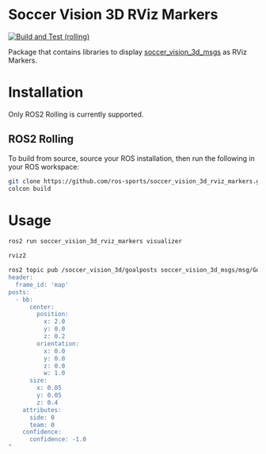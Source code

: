 # Soccer Vision 3D RViz Markers

[![Build and Test (rolling)](https://github.com/ros-sports/soccer_vision_3d_rviz_markers/actions/workflows/build_and_test_rolling.yaml/badge.svg?branch=rolling)](https://github.com/ros-sports/soccer_vision_3d_rviz_markers/actions/workflows/build_and_test_rolling.yaml?query=branch:rolling)

Package that contains libraries to display [soccer_vision_3d_msgs](https://index.ros.org/p/soccer_vision_3d_msgs/) as RViz Markers.

# Installation

Only ROS2 Rolling is currently supported.

## ROS2 Rolling

To build from source, source your ROS installation, then run the following in your ROS workspace:

```sh
git clone https://github.com/ros-sports/soccer_vision_3d_rviz_markers.git src/soccer_vision_3d_rviz_markers --branch ${ROS_DISTRO}
colcon build
```


# Usage

```sh
ros2 run soccer_vision_3d_rviz_markers visualizer
```


```sh
rviz2
```

```sh
ros2 topic pub /soccer_vision_3d/goalposts soccer_vision_3d_msgs/msg/GoalpostArray "
header:
  frame_id: 'map'
posts:
  - bb:
      center:
        position:
          x: 2.0
          y: 0.0
          z: 0.2
        orientation:
          x: 0.0
          y: 0.0
          z: 0.0
          w: 1.0
      size:
        x: 0.05
        y: 0.05
        z: 0.4
    attributes:
      side: 0
      team: 0
    confidence:
      confidence: -1.0
"
```

```sh
```

```sh
